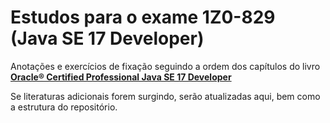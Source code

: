 # Estudos para o exame 1Z0-829 (Java SE 17 Developer)

Anotações e exercícios de fixação seguindo a ordem dos capítulos do livro **[Oracle® Certified Professional
Java SE 17 Developer](https://www.amazon.com.br/Oracle-Certified-Professional-Developer-Study/dp/1119864585/ref=sr_1_1?__mk_pt_BR=%C3%85M%C3%85%C5%BD%C3%95%C3%91&crid=DRCN3VL8037Z&keywords=oracle%C2%AE%20certified%20professional%20java%20se%2017%20developer&qid=1668402321&qu=eyJxc2MiOiIwLjc1IiwicXNhIjoiMC4wMCIsInFzcCI6IjAuMDAifQ==&sprefix=oracle%20certified%20professional%20java%20se%2017%20develope,aps,201&sr=8-1&ufe=app_do:amzn1.fos.fcd6d665-32ba-4479-9f21-b774e276a678)**

Se literaturas adicionais forem surgindo, serão atualizadas aqui, bem como a estrutura do repositório.
